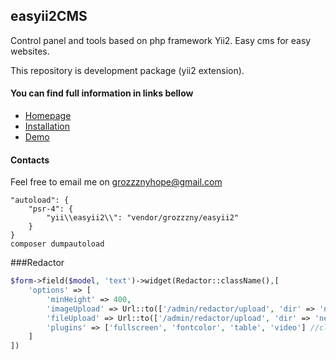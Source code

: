 ## easyii2CMS ##

Control panel and tools based on php framework Yii2. Easy cms for easy websites.

This repository is development package (yii2 extension).

#### You can find full information in links bellow ####
* [Homepage](http://easyii2cms.com)
* [Installation](http://easyii2cms.com/docs/install)
* [Demo](http://easyii2cms.com/demo)

#### Contacts ####

Feel free to email me on grozzznyhope@gmail.com


```
"autoload": {
    "psr-4": {
        "yii\\easyii2\\": "vendor/grozzzny/easyii2"
    }
}
composer dumpautoload
```

###Redactor
```php
$form->field($model, 'text')->widget(Redactor::className(),[
    'options' => [
        'minHeight' => 400,
        'imageUpload' => Url::to(['/admin/redactor/upload', 'dir' => 'news']),
        'fileUpload' => Url::to(['/admin/redactor/upload', 'dir' => 'news']),
        'plugins' => ['fullscreen', 'fontcolor', 'table', 'video'] //clips counter definedlinks filemanager fontcolor fontcolor fontsize fullscreen limiter table textdirection textexpander video
    ]
])
```